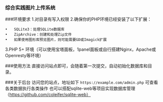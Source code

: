 ### 综合实践图片上传系统

###环境要求
1.对目录有写入权限
2.确保你的PHP环境已经安装了以下扩展：

	•	SQLite3：处理SQLite数据库
	•	ZipArchive：创建和处理Zip文件
	•	如果使用图形库预览图片，则可能需要GD或Imagick扩展

3.PHP 5+ 环境（可以使用宝塔面板，1panel面板或自行搭建Nginx，Apache或Openresty等环境）

###使用方法
直接访问站点即可，会随着第一次提交，自动初始化数据库和目录。

###关于后台
访问您的站点，地址如下
` https://example.com/admin.php `
可查看各类数据执行各类操作
也可以搭配sqlite-web等项目实现数据库管理（https://github.com/coleifer/sqlite-web）